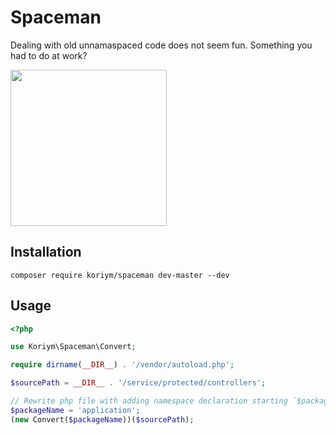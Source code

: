 # Spaceman

Dealing with old unnamaspaced code does not seem fun. Something you had to do at work?

<img src="https://user-images.githubusercontent.com/529021/64026400-a6b6f400-cb79-11e9-9fd0-f14dcf424e67.png" width=250>

## Installation

```
composer require koriym/spaceman dev-master --dev
```

## Usage

```php
<?php

use Koriym\Spaceman\Convert;

require dirname(__DIR__) . '/vendor/autoload.php';

$sourcePath = __DIR__ . '/service/protected/controllers';

// Rewrite php file with adding namespace declaration starting `$packageName` on directory basis
$packageName = 'application';
(new Convert($packageName))($sourcePath);
```
